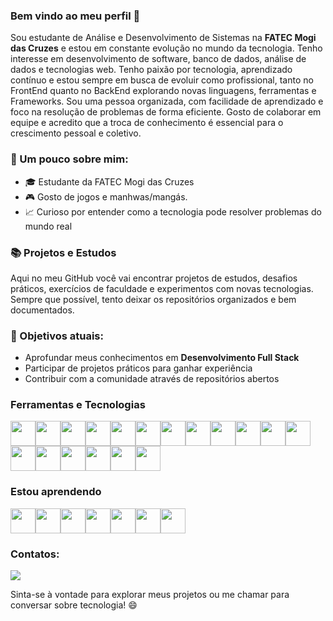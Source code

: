 ### Bem vindo ao meu perfil 👋

Sou estudante de Análise e Desenvolvimento de Sistemas na **FATEC Mogi das Cruzes** e estou em constante evolução no mundo da tecnologia. Tenho interesse em desenvolvimento de software, banco de dados, análise de dados e tecnologias web.
Tenho paixão por tecnologia, aprendizado contínuo e estou sempre em busca de evoluir como profissional, tanto no FrontEnd quanto no BackEnd explorando novas linguagens, ferramentas e Frameworks.
Sou uma pessoa organizada, com facilidade de aprendizado e foco na resolução de problemas de forma eficiente. Gosto de colaborar em equipe e acredito que a troca de conhecimento é essencial para o crescimento pessoal e coletivo.


### 🚀 Um pouco sobre mim:

- 🎓 Estudante da FATEC Mogi das Cruzes
- 🎮 Gosto de jogos e manhwas/mangás.
- 📈 Curioso por entender como a tecnologia pode resolver problemas do mundo real

### 📚 Projetos e Estudos

Aqui no meu GitHub você vai encontrar projetos de estudos, desafios práticos, exercícios de faculdade e experimentos com novas tecnologias. Sempre que possível, tento deixar os repositórios organizados e bem documentados.

### 🎯 Objetivos atuais:

- Aprofundar meus conhecimentos em **Desenvolvimento Full Stack**
- Participar de projetos práticos para ganhar experiência
- Contribuir com a comunidade através de repositórios abertos

### Ferramentas e Tecnologias

<!-- Utilize o https://devicon.dev/ para mais ícones, esses são apenas exemplos -->
<img src="https://cdn.jsdelivr.net/gh/devicons/devicon@latest/icons/java/java-original-wordmark.svg" width="40" height="40"/><img src="https://cdn.jsdelivr.net/gh/devicons/devicon@latest/icons/javascript/javascript-original.svg" width="40" height="40"/><img src="https://cdn.jsdelivr.net/gh/devicons/devicon@latest/icons/html5/html5-original.svg" width="40" height="40"/><img src="https://cdn.jsdelivr.net/gh/devicons/devicon@latest/icons/css3/css3-original.svg" width="40" height="40"/><img src="https://cdn.jsdelivr.net/gh/devicons/devicon@latest/icons/bootstrap/bootstrap-original.svg" width="40" height="40"/><img src="https://cdn.jsdelivr.net/gh/devicons/devicon@latest/icons/spring/spring-original.svg" width="40" height="40"/><img src="https://cdn.jsdelivr.net/gh/devicons/devicon@latest/icons/mysql/mysql-original.svg" width="40" height="40"/><img src="https://cdn.jsdelivr.net/gh/devicons/devicon@latest/icons/git/git-original.svg" width="40" height="40"/><img src="https://cdn.jsdelivr.net/gh/devicons/devicon@latest/icons/github/github-original.svg" width="40" height="40"/><img src="https://cdn.jsdelivr.net/gh/devicons/devicon@latest/icons/postman/postman-original.svg" width="40" height="40"/><img src="https://cdn.jsdelivr.net/gh/devicons/devicon@latest/icons/insomnia/insomnia-original.svg" width="40" height="40"/><img src="https://cdn.jsdelivr.net/gh/devicons/devicon@latest/icons/figma/figma-original.svg" width="40" height="40"/><img src="https://cdn.jsdelivr.net/gh/devicons/devicon@latest/icons/trello/trello-original.svg" width="40" height="40"/><img src="https://cdn.jsdelivr.net/gh/devicons/devicon@latest/icons/vercel/vercel-original.svg" width="40" height="40"/><img src="https://cdn.jsdelivr.net/gh/devicons/devicon@latest/icons/mongodb/mongodb-original.svg" width="40" height="40"/><img src="https://cdn.jsdelivr.net/gh/devicons/devicon@latest/icons/hibernate/hibernate-original.svg" width="40" height="40"/><img src="https://cdn.jsdelivr.net/gh/devicons/devicon@latest/icons/ubuntu/ubuntu-original.svg" width="40" height="40"/><img src="https://cdn.jsdelivr.net/gh/devicons/devicon@latest/icons/vscode/vscode-original.svg" width="40" height="40"/>

### Estou aprendendo
<img src="https://cdn.jsdelivr.net/gh/devicons/devicon@latest/icons/nodejs/nodejs-original-wordmark.svg" width="40" height="40"/><img src="https://cdn.jsdelivr.net/gh/devicons/devicon@latest/icons/typescript/typescript-original.svg" width="40" height="40"/><img src="https://cdn.jsdelivr.net/gh/devicons/devicon@latest/icons/react/react-original.svg" width="40" height="40"/><img src="https://cdn.jsdelivr.net/gh/devicons/devicon@latest/icons/docker/docker-original.svg" width="40" height="40"/><img src="https://cdn.jsdelivr.net/gh/devicons/devicon@latest/icons/tailwindcss/tailwindcss-original.svg" width="40" height="40"/><img src="https://cdn.jsdelivr.net/gh/devicons/devicon@latest/icons/vitejs/vitejs-original.svg" width="40" height="40"/><img src="https://cdn.jsdelivr.net/gh/devicons/devicon@latest/icons/postgresql/postgresql-original.svg" width="40" height="40"/>

### Contatos:

<div>
<a href="https://www.linkedin.com/in/vinicius-huang/" target="_blank"><img src="https://img.shields.io/badge/-LinkedIn-%230077B5?style=for-the-badge&logo=linkedin&logoColor=white" target="_blank"></a>   
</div>

Sinta-se à vontade para explorar meus projetos ou me chamar para conversar sobre tecnologia! 😄

